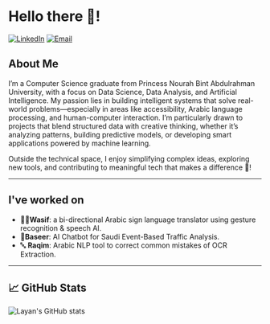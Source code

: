 <!-- Layan's README.md -->

# Hello there 👋!

[![LinkedIn](https://img.shields.io/badge/LinkedIn-0077B5?style=for-the-badge&logo=linkedin&logoColor=white)](https://www.linkedin.com/in/layan-almegbil)
[![Email](https://img.shields.io/badge/-Email-grey?logo=gmail&logoColor=white&style=for-the-badge)](mailto:almegbil.layan@gmail.com)

## About Me

I’m a Computer Science graduate from Princess Nourah Bint Abdulrahman University, with a focus on Data Science, Data Analysis, and Artificial Intelligence. 
My passion lies in building intelligent systems that solve real-world problems—especially in areas like accessibility, Arabic language processing, and human-computer interaction.
I’m particularly drawn to projects that blend structured data with creative thinking, whether it’s analyzing patterns, building predictive models, or developing smart applications powered by machine learning.

Outside the technical space, I enjoy simplifying complex ideas, exploring new tools, and contributing to meaningful tech that makes a difference 🧠!

---

## I've worked on

- 🦻🏻**Wasif**: a bi-directional Arabic sign language translator using gesture recognition & speech AI.
- 🚦**Baseer**: AI Chatbot for Saudi Event-Based Traffic Analysis.
- 🔤 **Raqim**: Arabic NLP tool to correct common mistakes of OCR Extraction.

---

## 📈 GitHub Stats

![Layan's GitHub stats](https://github-readme-stats.vercel.app/api?username=LayanAlmegbil&show_icons=true&theme=tokyonight)

